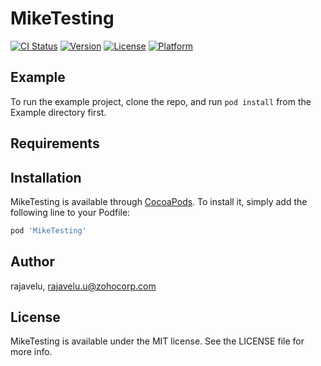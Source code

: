 # MikeTesting

[![CI Status](https://img.shields.io/travis/rajavelu/MikeTesting.svg?style=flat)](https://travis-ci.org/rajavelu/MikeTesting)
[![Version](https://img.shields.io/cocoapods/v/MikeTesting.svg?style=flat)](https://cocoapods.org/pods/MikeTesting)
[![License](https://img.shields.io/cocoapods/l/MikeTesting.svg?style=flat)](https://cocoapods.org/pods/MikeTesting)
[![Platform](https://img.shields.io/cocoapods/p/MikeTesting.svg?style=flat)](https://cocoapods.org/pods/MikeTesting)

## Example

To run the example project, clone the repo, and run `pod install` from the Example directory first.

## Requirements

## Installation

MikeTesting is available through [CocoaPods](https://cocoapods.org). To install
it, simply add the following line to your Podfile:

```ruby
pod 'MikeTesting'
```

## Author

rajavelu, rajavelu.u@zohocorp.com

## License

MikeTesting is available under the MIT license. See the LICENSE file for more info.
